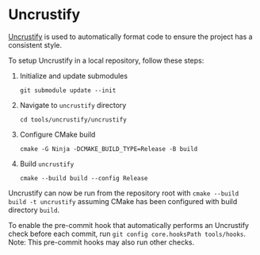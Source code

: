 # Uncrustify

[Uncrustify](https://github.com/uncrustify/uncrustify) is used to automatically format code to ensure the project has a consistent style.

To setup Uncrustify in a local repository, follow these steps:

1. Initialize and update submodules

   `git submodule update --init`

2. Navigate to `uncrustify` directory

   `cd tools/uncrustify/uncrustify`

3. Configure CMake build

   `cmake -G Ninja -DCMAKE_BUILD_TYPE=Release -B build`

4. Build `uncrustify`

   `cmake --build build --config Release`

Uncrustify can now be run from the repository root with `cmake --build build -t uncrustify` assuming CMake has been configured with build directory `build`.

To enable the pre-commit hook that automatically performs an Uncrustify check before each commit, run `git config core.hooksPath tools/hooks`. Note: This pre-commit hooks may also run other checks.